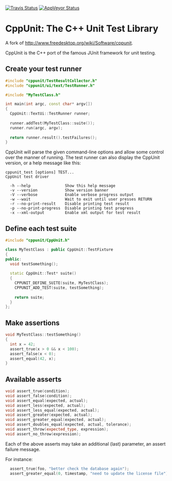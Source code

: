 [![Travis Status](https://travis-ci.org/ryancalhoun/cppunit.svg?branch=master)](https://travis-ci.org/ryancalhoun/cppunit)
[![AppVeyor Status](https://ci.appveyor.com/api/projects/status/e790yysfh4vgb2a1/branch/master?svg=true)](https://ci.appveyor.com/project/ryancalhoun/cppunit)

# CppUnit: The C++ Unit Test Library

A fork of http://www.freedesktop.org/wiki/Software/cppunit.

CppUnit is the C++ port of the famous JUnit framework for unit
testing.

## Create your test runner
```c++
#include "cppunit/TestResultCollector.h"
#include "cppunit/ui/text/TestRunner.h"

#include "MyTestClass.h"

int main(int argc, const char* argv[])
{
  CppUnit::TextUi::TestRunner runner;
  
  runner.addTest(MyTestClass::suite());
  runner.run(argc, argv);
  
  return runner.result().testFailures();
}
```

CppUnit will parse the given command-line options and allow some control over the manner of running. The test runner can also display the CppUnit version, or a help message like this:
```
cppunit_test [options] TEST...
CppUnit test driver

  -h --help               Show this help message
  -v --version            Show version banner
  -V --verbose            Enable verbose progress output
  -w --wait               Wait to exit until user presses RETURN
  -r --no-print-result    Disable printing test result
  -p --no-print-progress  Disable printing test progress
  -x --xml-output         Enable xml output for test result
```

## Define each test suite
```c++
#include "cppunit/CppUnit.h"

class MyTestClass : public CppUnit::TestFixture
{
public:
  void testSomething();
  
  static CppUnit::Test* suite()
  {
    CPPUNIT_DEFINE_SUITE(suite, MyTestClass);
    CPPUNIT_ADD_TEST(suite, testSomething);
    
    return suite;
  }
};
```
## Make assertions
```c++
void MyTestClass::testSomething()
{
  int x = 42;
  assert_true(x > 0 && x < 100);
  assert_false(x < 0);
  assert_equal(42, x);
}
```

## Available asserts
```c++
void assert_true(condition);
void assert_false(condition);
void assert_equal(expected, actual);
void assert_less(expected, actual);
void assert_less_equal(expected, actual);
void assert_greater(expected, actual);
void assert_greater_equal(expected, actual);
void assert_doubles_equal(expected, actual, tolerance);
void assert_throw(expected_type, expression);
void assert_no_throw(expression);
```
Each of the above asserts may take an additional (last) parameter, an assert failure message.

For instance:
```c++
  assert_true(foo, "better check the database again");
  assert_greater_equal(0, timestamp, "need to update the license file");
```
